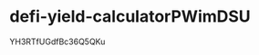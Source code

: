 # defi-yield-calculatorPWimDSU
































































YH3RTfUGdfBc36Q5QKu
